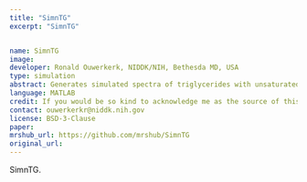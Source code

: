 ```yaml
---
title: "SimnTG"
excerpt: "SimnTG"


name: SimnTG
image:
developer: Ronald Ouwerkerk, NIDDK/NIH, Bethesda MD, USA
type: simulation
abstract: Generates simulated spectra of triglycerides with unsaturated fatty acids as would be acquired with a TE series with PRESS localization. The fatty acid chain length can be specified.
language: MATLAB
credit: If you would be so kind to acknowledge me as the source of this software when you use it for a publication it will be much appreciated.
contact: ouwerkerkr@niddk.nih.gov
license: BSD-3-Clause
paper:
mrshub_url: https://github.com/mrshub/SimnTG
original_url:
---
```


SimnTG.
